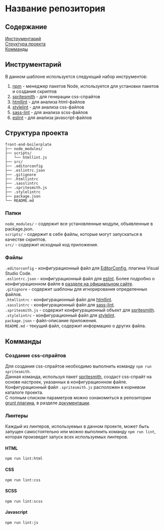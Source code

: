 # Название репозитория
## Содержание
[Инструментарий](#tooling)  
[Структура проекта](#structure)  
[Комманды](#commands)  

## [](#tooling)Инструментарий
В данном шаблоне используется следующий набор инструментов:
1. [npm](https://www.npmjs.com/) - менеджер пакетов Node, используется для установки пакетов и создания скриптов
2. [spritesmith](https://github.com/Ensighten/spritesmith) - для генерации css-спрайтов
3. [htmllint](https://github.com/htmllint/htmllint) - для анализа html-файлов
4. [stylelint](https://stylelint.io/) - для анализа css-файлов
5. [sass-lint](https://www.npmjs.com/package/sass-lint) - для анализа scss-файлов
6. [eslint](https://eslint.org/) - для анализа javascript-файлов
## [](#structure)Структура проекта
```
front-end-boilerplate
├── node_modules/
├── scripts/
│   └── htmllint.js
├── src/
├── .editorconfig
├── .eslintrc.json
├── .gitignore
├── .htmllintrc
├── .sasslintrc
├── .spritesmith.js
├── .stylelintrc
├── package.json
└── README.md
```
### Папки
```node_modules/``` - содержит все установленные модули, объявленные в package.json.  
```scripts/``` - содержит в себе файлы, которые могут запускаться в качестве скриптов.  
```src/``` - содержит исходный код приложения.
### Файлы
```.editorconfig``` - конфигурационный файл для [EditorConfig](http://editorconfig.org/), плагина Visual Studio Code.  
```.eslintrc.json``` - конфигурационный файл для [еslint](https://eslint.org/). Более подробно о конфигурационном файле в [разделе на официальном сайте](https://eslint.org/docs/user-guide/configuring#using-configuration-files).  
```.gitignore``` - содержит шаблоны для игнорирования определенных файлов.  
```.htmllintrc``` - конфигурационный файл для [htmllint](https://github.com/htmllint/htmllint).  
```.sasslintrc``` - конфигурационный файл для [sass-lint](https://www.npmjs.com/package/sass-lint).  
```.spritesmith.js``` - содержит конфигурационный объект для [spritesmith](https://github.com/Ensighten/spritesmith).  
```.stylelintrc``` - конфигурационный файл для [stylelint](https://stylelint.io/).  
```package.json``` - файл-описание приложения.  
```README.md``` - текущий файл, содержит информацию о других файла.  
## [](#commands)Комманды
### Создание css-спрайтов
Для создания css-спрайтов необходимо выполнить команду ```npm run spritesmith```.  
Данная команда, используя пакет [spritesmith](https://github.com/Ensighten/spritesmith), создаст css-спрайт на основе настроек, указанных в конфигурационном файле.
Конфигурационный файл ```.spritesmith.js``` расположен в корневом каталоге проекта.  
С полным списком параметров можно ознакомиться в репозитории [grunt плагина](https://github.com/Ensighten/grunt-spritesmith), в разделе [документации](https://github.com/Ensighten/grunt-spritesmith#documentation).
### Линтеры
Каждый из линтеров, используемых в данном проекте, может быть запущен самостоятельно или можно выполнить команду ```npm run lint```, которая произведет запуск всех используемых линтеров.
#### HTML
```npm run lint:html```
#### CSS
```npm run lint:css```
#### SCSS
```npm run lint:scss```
#### Javascript
```npm run lint:js```

<!-- [1]: https://github.com/Ensighten/spritesmith  Spritesmith -->
<!-- [2]: https://github.com/Ensighten/grunt-spritesmith Grunt repository -->
<!-- [3]: https://github.com/Ensighten/grunt-spritesmith#documentation Description of the config parameters -->
<!-- [5]: https://www.npmjs.com/ npm -->
<!-- [6]: https://eslint.org/ eslint -->
<!-- [7]: https://stylelint.io/ stylelint -->
<!-- [8]: https://www.npmjs.com/package/sass-lint sass-lint -->
<!-- [9]: https://github.com/htmllint/htmllint htmllint -->
<!-- [10]: https://babeljs.io/ Babel -->
<!-- [11]: http://editorconfig.org/ editorconfig -->
<!-- [12]: https://eslint.org/docs/user-guide/configuring#using-configuration-files eslint configuration file -->
